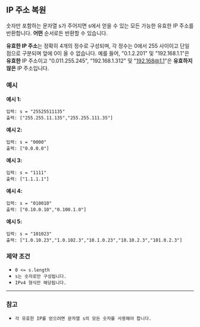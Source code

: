 ## IP 주소 복원

숫자만 포함하는 문자열 s가 주어지면 s에서 얻을 수 있는 모든 가능한 유효한 IP 주소를 반환합니다. **어떤** 순서로든 반환할 수 있습니다.

**유효한 IP 주소**는 정확히 4개의 정수로 구성되며, 각 정수는 0에서 255 사이이고 단일 점으로 구분되며 앞에 0이 올 수 없습니다. 예를 들어, "0.1.2.201" 및 "192.168.1.1"은 **유효한** IP 주소이고 "0.011.255.245", "192.168.1.312" 및 "192.168@1.1"은 **유효하지 않은** IP 주소입니다.

### 예시

**예시 1:**

```text
입력: s = "25525511135"
출력: ["255.255.11.135","255.255.111.35"]
```

**예시 2:**

```text
입력: s = "0000"
출력: ["0.0.0.0"]
```

**예시 3:**

```text
입력: s = "1111"
출력: ["1.1.1.1"]
```

**예시 4:**

```text
입력: s = "010010"
출력: ["0.10.0.10","0.100.1.0"]
```

**예시 5:**

```text
입력: s = "101023"
출력: ["1.0.10.23","1.0.102.3","10.1.0.23","10.10.2.3","101.0.2.3"]
```

### 제약 조건

- `0 <= s.length`
- `s는 숫자로만 구성됩니다.`
- `IPv4 형식만 해당됩니다.`

---

### 참고

- `각 유효한 IP를 얻으려면 문자열 s의 모든 숫자를 사용해야 합니다.`
